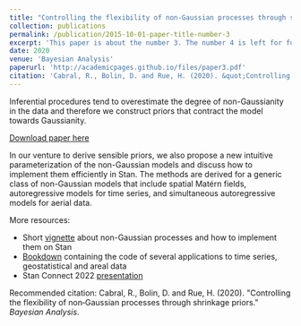 ```yaml
---
title: "Controlling the flexibility of non‑Gaussian processes through shrinkage priors"
collection: publications
permalink: /publication/2015-10-01-paper-title-number-3
excerpt: 'This paper is about the number 3. The number 4 is left for future work.'
date: 2020
venue: 'Bayesian Analysis'
paperurl: 'http://academicpages.github.io/files/paper3.pdf'
citation: 'Cabral, R., Bolin, D. and Rue, H. (2020). &quot;Controlling the flexibility of non‑Gaussian processes through shrinkage priors.&quot; <i>Bayesian Analysis</i>.'
---
```


Inferential procedures tend to overestimate the degree of non-Gaussianity in the data and therefore we construct priors that contract the model towards Gaussianity. 

[Download paper here](https://projecteuclid.org/journals/bayesian-analysis/advance-publication/Controlling-the-Flexibility-of-Non-Gaussian-Processes-Through-Shrinkage-Priors/10.1214/22-BA1342.full)

In our venture to derive sensible priors, we also propose a new intuitive parameterization of the non-Gaussian models and discuss how to implement them efficiently in Stan. The methods are derived for a generic class of non-Gaussian models that include spatial Matérn fields, autoregressive models for time series, and simultaneous autoregressive models for aerial data.

More resources: 
- Short [vignette](https://rawcdn.githack.com/stan-dev/connect22-space-time/9861468cbfcec939c25c88c81693b5055134e7a6/resources/Speaker%203%20-%20Rafael%20Cabral/vignette/stanconnect.html) about non-Gaussian processes and how to implement them on Stan
- [Bookdown](https://rafaelcabral96.github.io/nigstan/) containing the code of several applications to time series, geostatistical and areal data
- Stan Connect 2022 [presentation](https://github.com/stan-dev/connect22-space-time/tree/main/resources/Speaker%203%20-%20Rafael%20Cabral)


Recommended citation: Cabral, R., Bolin, D. and Rue, H. (2020). "Controlling the flexibility of non‑Gaussian processes through shrinkage priors." <i>Bayesian Analysis</i>.
